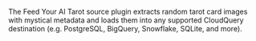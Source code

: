 The Feed Your AI Tarot source plugin extracts random tarot card images with mystical metadata and loads them into any supported CloudQuery destination (e.g. PostgreSQL, BigQuery, Snowflake, SQLite, and more).
